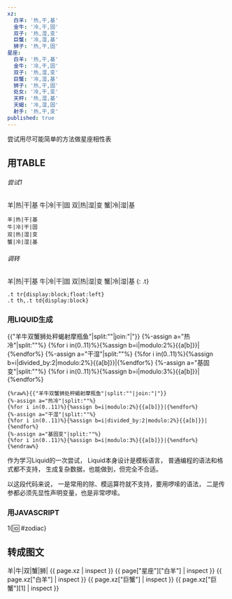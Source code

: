 ```yaml
---
xz:
  白羊: '热,干,基'
  金牛: '冷,干,固'
  双子: '热,湿,变'
  巨蟹: '冷,湿,基'
  狮子: '热,干,固'
星座:
  白羊: '热,干,基'
  金牛: '冷,干,固'
  双子: '热,湿,变'
  巨蟹: '冷,湿,基'
  狮子: '热,干,固'
  处女: '冷,干,变'
  天秤: '热,湿,基'
  天蝎: '冷,湿,固'
  射手: '热,干,变'
published: true
---
```

尝试用尽可能简单的方法做星座相性表

## 用TABLE
###### 尝试1

羊|热|干|基
牛|冷|干|固
双|热|湿|变
蟹|冷|湿|基

```
羊|热|干|基
牛|冷|干|固
双|热|湿|变
蟹|冷|湿|基
```

###### 调转

羊|热|干|基
牛|冷|干|固
双|热|湿|变
蟹|冷|湿|基
{: .t}
<style>
.t tr{display:block;float:left}.t th,.t td{display:block}
</style>
```
.t tr{display:block;float:left}
.t th,.t td{display:block}
```

### 用LIQUID生成

{{"羊牛双蟹狮处秤蝎射摩瓶鱼"|split:""|join:"|"}}
{%-assign a="热冷"|split:""%}
{%for i in(0..11)%}{%assign b=i|modulo:2%}{{a[b]}}|{%endfor%}
{%-assign a="干湿"|split:""%}
{%for i in(0..11)%}{%assign b=i|divided_by:2|modulo:2%}{{a[b]}}|{%endfor%}
{%-assign a="基固变"|split:""%}
{%for i in(0..11)%}{%assign b=i|modulo:3%}{{a[b]}}|{%endfor%}

```Liquid
{%raw%}{{"羊牛双蟹狮处秤蝎射摩瓶鱼"|split:""|join:"|"}}
{%-assign a="热冷"|split:""%}
{%for i in(0..11)%}{%assign b=i|modulo:2%}{{a[b]}}|{%endfor%}
{%-assign a="干湿"|split:""%}
{%for i in(0..11)%}{%assign b=i|divided_by:2|modulo:2%}{{a[b]}}|{%endfor%}
{%-assign a="基固变"|split:""%}
{%for i in(0..11)%}{%assign b=i|modulo:3%}{{a[b]}}|{%endfor%}{%endraw%}
```

作为学习Liquid的一次尝试，
Liquid本身设计是模板语言，
普通编程的语法和格式都不支持，
生成复杂数据，也能做到，但完全不合适。

以这段代码来说，
一是常用的除、模运算符就不支持，要用啰嗦的语法，
二是传参都必须先显性声明变量，也是非常啰嗦。

### 用JAVASCRIPT

1{:id: #zodiac}

<script>
document.getElementById("zodiac").innerHTML +=  
         "<h3>This is the text which has been inserted by JS</h3>"; 
</script>

## 转成图文
羊|牛|双|蟹|狮|
{{ page.xz | inspect }}
{{ page["星座"]["白羊"] | inspect }}
{{ page.xz["白羊"] | inspect }}
{{ page.xz["巨蟹"] | inspect }}
{{ page.xz["巨蟹"][1] | inspect }}
